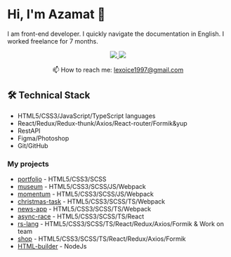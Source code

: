 # Hi, I'm Azamat 👋
I am front-end developer. I quickly navigate the documentation in English. I worked freelance for 7 months.

<p align='center'>
   <a href="www.linkedin.com/in/azamat-berdimuratov" target="_blank">
       <img src="https://img.shields.io/badge/linkedin-%230077B5.svg?&style=for-the-badge&logo=linkedin&logoColor=white"/>
   </a>
   <a href="https://t.me/lexoice1997" target="_blank">
       <img src="https://img.shields.io/badge/Telegram-2CA5E0?style=for-the-badge&logo=telegram&logoColor=white"/>
   </a>
<p align='center'>
   📫 How to reach me: <a href='mailto:lexoice1997@gmail.com'>lexoice1997@gmail.com</a>
</p>

## 🛠 Technical Stack
*   HTML5/CSS3/JavaScript/TypeScript languages
*   React/Redux/Redux-thunk/Axios/React-router/Formik&yup
*   RestAPI
*   Figma/Photoshop
*   Git/GitHub

### My projects

*   [portfolio](https://github.com/Lexoice1997/Portfolio) - HTML5/CSS3/SCSS
*   [museum](https://github.com/Lexoice1997/museum) - HTML5/CSS3/SCSS/JS/Webpack
*   [momentum](https://github.com/Lexoice1997/momentum) - HTML5/CSS3/SCSS/JS/Webpack
*   [christmas-task](https://github.com/Lexoice1997/christmas-task) - HTML5/CSS3/SCSS/TS/Webpack
*   [news-app](https://github.com/Lexoice1997/news-app) - HTML5/CSS3/SCSS/TS/Webpack
*   [async-race](https://github.com/Lexoice1997/async-race) - HTML5/CSS3/SCSS/TS/React
*   [rs-lang](https://github.com/Lexoice1997/rs-lang) - HTML5/CSS3/SCSS/TS/React/Redux/Axios/Formik & Work on team
*   [shop](https://github.com/Lexoice1997/shop) - HTML5/CSS3/SCSS/TS/React/Redux/Axios/Formik
*   [HTML-builder](https://github.com/Lexoice1997/HTML-builder) - NodeJs

